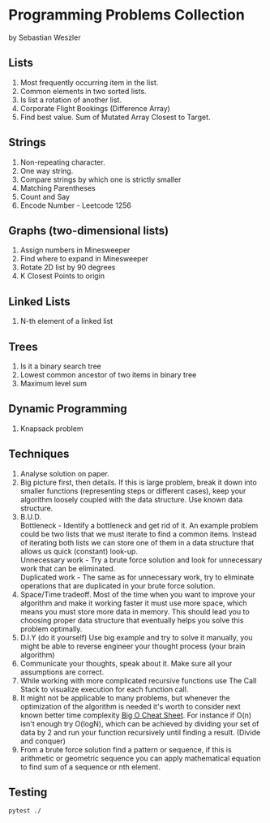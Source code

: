 # Programming Problems Collection
by Sebastian Weszler

## Lists
1. Most frequently occurring item in the list.
2. Common elements in two sorted lists.
3. Is list a rotation of another list.
4. Corporate Flight Bookings (Difference Array)
5. Find best value. Sum of Mutated Array Closest to Target.

## Strings
1. Non-repeating character.
2. One way string.
3. Compare strings by which one is strictly smaller
4. Matching Parentheses
5. Count and Say
6. Encode Number - Leetcode 1256

## Graphs (two-dimensional lists)
1. Assign numbers in Minesweeper
2. Find where to expand in Minesweeper
3. Rotate 2D list by 90 degrees
4. K Closest Points to origin

## Linked Lists
1. N-th element of a linked list

## Trees
1. Is it a binary search tree
2. Lowest common ancestor of two items in binary tree
3. Maximum level sum

## Dynamic Programming
1. Knapsack problem  

## Techniques
1. Analyse solution on paper.
2. Big picture first, then details. If this is large problem, break it down into smaller functions (representing steps or different cases), keep your algorithm loosely coupled with the data structure. Use known data structure.
3. B.U.D.  
Bottleneck - Identify a bottleneck and get rid of it. An example problem could be two lists that we must iterate to find a common items.
Instead of iterating both lists we can store one of them in a data structure that allows us quick (constant) look-up.  
Unnecessary work - Try a brute force solution and look for unnecessary work that can be eliminated.   
Duplicated work - The same as for unnecessary work, try to eliminate operations that are duplicated in your brute force solution.
4. Space/Time tradeoff. Most of the time when you want to improve your algorithm and make it working faster it must use more space, which means you must store more data in memory. This should lead you to choosing proper data structure that eventually helps you solve this problem optimally.
5. D.I.Y (do it yourself) Use big example and try to solve it manually, you might be able to reverse engineer your thought process (your brain algorithm)
6. Communicate your thoughts, speak about it. Make sure all your assumptions are correct.
7. While working with more complicated recursive functions use The Call Stack to visualize execution for each function call.
8. It might not be applicable to many problems, but whenever the optimization of the algorithm is needed it's worth to consider next known better time complexity [Big O Cheat Sheet](https://www.bigocheatsheet.com/). For instance if O(n) isn't enough try O(logN), which can be achieved by dividing your set of data by 2 and run your function recursively until finding a result. (Divide and conquer)
9. From a brute force solution find a pattern or sequence, if this is arithmetic or geometric sequence you can apply mathematical equation to find sum of a sequence or nth element.


## Testing

```
pytest ./
```